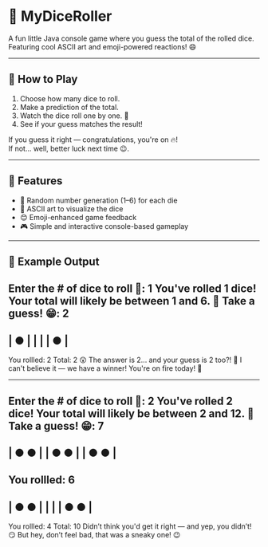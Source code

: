 # 🎲 MyDiceRoller

A fun little Java console game where you guess the total of the rolled dice.  
Featuring cool ASCII art and emoji-powered reactions! 😄

---

## 🚀 How to Play

1. Choose how many dice to roll.
2. Make a prediction of the total.
3. Watch the dice roll one by one. 🎲
4. See if your guess matches the result!

If you guess it right — congratulations, you're on 🔥!  
If not... well, better luck next time 😉.

---

## 🧠 Features

- 🎲 Random number generation (1–6) for each die
- 🎨 ASCII art to visualize the dice
- 😊 Emoji-enhanced game feedback
- 🎮 Simple and interactive console-based gameplay

---

## 📸 Example Output

Enter the # of dice to roll 🎲: 1
You've rolled 1 dice!
Your total will likely be between 1 and 6. 🤔 
Take a guess! 😁: 2
 -------
| ●     |
|       |
|     ● |
 -------

You rollled: 2
Total: 2
😲 The answer is 2... and your guess is 2 too?! 🤠 I can't believe it — we have a winner! You're on fire today! 🥳

---

Enter the # of dice to roll 🎲: 2
You've rolled 2 dice!
Your total will likely be between 2 and 12. 🤔 
Take a guess! 😁: 7
 -------
| ●    ● |
| ●    ● |
| ●    ● |
 -------

You rollled: 6
 -------
| ●    ● |
|        |
| ●    ● |
 -------

You rollled: 4
Total: 10
Didn’t think you'd get it right — and yep, you didn’t! 😏
But hey, don’t feel bad, that was a sneaky one! 😉
